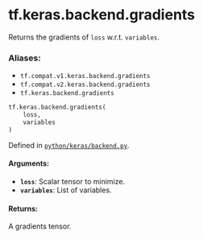 <div itemscope itemtype="http://developers.google.com/ReferenceObject">
<meta itemprop="name" content="tf.keras.backend.gradients" />
<meta itemprop="path" content="Stable" />
</div>

# tf.keras.backend.gradients

Returns the gradients of `loss` w.r.t. `variables`.

### Aliases:

* `tf.compat.v1.keras.backend.gradients`
* `tf.compat.v2.keras.backend.gradients`
* `tf.keras.backend.gradients`

``` python
tf.keras.backend.gradients(
    loss,
    variables
)
```



Defined in [`python/keras/backend.py`](/code/stable/tensorflow/python/keras/backend.py).

<!-- Placeholder for "Used in" -->


#### Arguments:


* <b>`loss`</b>: Scalar tensor to minimize.
* <b>`variables`</b>: List of variables.


#### Returns:

A gradients tensor.

